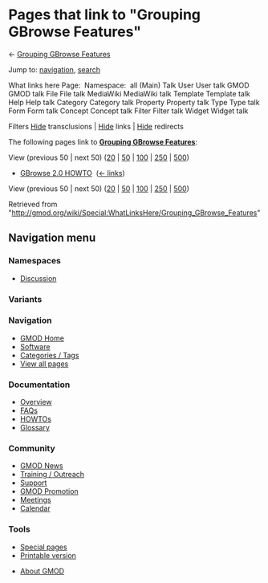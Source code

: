 <div id="mw-page-base" class="noprint">

</div>

<div id="mw-head-base" class="noprint">

</div>

<div id="content" class="mw-body" role="main">

<span id="top"></span>

<div id="mw-js-message" style="display:none;">

</div>



# <span dir="auto">Pages that link to "Grouping GBrowse Features"</span>

<div id="bodyContent">

<div id="contentSub">

← [Grouping GBrowse
Features](/wiki/Grouping_GBrowse_Features "Grouping GBrowse Features")

</div>

<div id="jump-to-nav" class="mw-jump">

Jump to: [navigation](#mw-navigation), [search](#p-search)

</div>

<div id="mw-content-text">

What links here Page:  Namespace:  all (Main) Talk User User talk GMOD
GMOD talk File File talk MediaWiki MediaWiki talk Template Template talk
Help Help talk Category Category talk Property Property talk Type Type
talk Form Form talk Concept Concept talk Filter Filter talk Widget
Widget talk

Filters
[Hide](/mediawiki/index.php?title=Special:WhatLinksHere/Grouping_GBrowse_Features&hidetrans=1 "Special:WhatLinksHere/Grouping GBrowse Features")
transclusions \|
[Hide](/mediawiki/index.php?title=Special:WhatLinksHere/Grouping_GBrowse_Features&hidelinks=1 "Special:WhatLinksHere/Grouping GBrowse Features")
links \|
[Hide](/mediawiki/index.php?title=Special:WhatLinksHere/Grouping_GBrowse_Features&hideredirs=1 "Special:WhatLinksHere/Grouping GBrowse Features")
redirects

The following pages link to **[Grouping GBrowse
Features](/wiki/Grouping_GBrowse_Features "Grouping GBrowse Features")**:

View (previous 50 \| next 50)
([20](/mediawiki/index.php?title=Special:WhatLinksHere/Grouping_GBrowse_Features&limit=20 "Special:WhatLinksHere/Grouping GBrowse Features")
\|
[50](/mediawiki/index.php?title=Special:WhatLinksHere/Grouping_GBrowse_Features&limit=50 "Special:WhatLinksHere/Grouping GBrowse Features")
\|
[100](/mediawiki/index.php?title=Special:WhatLinksHere/Grouping_GBrowse_Features&limit=100 "Special:WhatLinksHere/Grouping GBrowse Features")
\|
[250](/mediawiki/index.php?title=Special:WhatLinksHere/Grouping_GBrowse_Features&limit=250 "Special:WhatLinksHere/Grouping GBrowse Features")
\|
[500](/mediawiki/index.php?title=Special:WhatLinksHere/Grouping_GBrowse_Features&limit=500 "Special:WhatLinksHere/Grouping GBrowse Features"))

- [GBrowse 2.0 HOWTO](/wiki/GBrowse_2.0_HOWTO "GBrowse 2.0 HOWTO") ‎
  <span class="mw-whatlinkshere-tools">([←
  links](/mediawiki/index.php?title=Special:WhatLinksHere&target=GBrowse+2.0+HOWTO "Special:WhatLinksHere"))</span>

View (previous 50 \| next 50)
([20](/mediawiki/index.php?title=Special:WhatLinksHere/Grouping_GBrowse_Features&limit=20 "Special:WhatLinksHere/Grouping GBrowse Features")
\|
[50](/mediawiki/index.php?title=Special:WhatLinksHere/Grouping_GBrowse_Features&limit=50 "Special:WhatLinksHere/Grouping GBrowse Features")
\|
[100](/mediawiki/index.php?title=Special:WhatLinksHere/Grouping_GBrowse_Features&limit=100 "Special:WhatLinksHere/Grouping GBrowse Features")
\|
[250](/mediawiki/index.php?title=Special:WhatLinksHere/Grouping_GBrowse_Features&limit=250 "Special:WhatLinksHere/Grouping GBrowse Features")
\|
[500](/mediawiki/index.php?title=Special:WhatLinksHere/Grouping_GBrowse_Features&limit=500 "Special:WhatLinksHere/Grouping GBrowse Features"))

</div>

<div class="printfooter">

Retrieved from
"<http://gmod.org/wiki/Special:WhatLinksHere/Grouping_GBrowse_Features>"

</div>

<div id="catlinks" class="catlinks catlinks-allhidden">

</div>

<div class="visualClear">

</div>

</div>

</div>

<div id="mw-navigation">

## Navigation menu

<div id="mw-head">



<div id="left-navigation">

<div id="p-namespaces" class="vectorTabs" role="navigation"
aria-labelledby="p-namespaces-label">

### Namespaces


- <span id="ca-talk"><a
  href="/mediawiki/index.php?title=Talk:Grouping_GBrowse_Features&amp;action=edit&amp;redlink=1"
  accesskey="t"
  title="Discussion about the content page [t]">Discussion</a></span>

</div>

<div id="p-variants" class="vectorMenu emptyPortlet" role="navigation"
aria-labelledby="p-variants-label">

### 

### Variants[](#)

<div class="menu">

</div>

</div>

</div>





</div>

</div>

</div>

<div id="mw-panel">

<div id="p-logo" role="banner">

<a href="/wiki/Main_Page"
style="background-image: url(http://gmod.org/images/GMOD-cogs.png);"
title="Visit the main page"></a>

</div>

<div id="p-Navigation" class="portal" role="navigation"
aria-labelledby="p-Navigation-label">

### Navigation

<div class="body">

- <span id="n-GMOD-Home">[GMOD Home](/wiki/Main_Page)</span>
- <span id="n-Software">[Software](/wiki/GMOD_Components)</span>
- <span id="n-Categories-.2F-Tags">[Categories /
  Tags](/wiki/Categories)</span>
- <span id="n-View-all-pages">[View all
  pages](/wiki/Special:AllPages)</span>

</div>

</div>

<div id="p-Documentation" class="portal" role="navigation"
aria-labelledby="p-Documentation-label">

### Documentation

<div class="body">

- <span id="n-Overview">[Overview](/wiki/Overview)</span>
- <span id="n-FAQs">[FAQs](/wiki/Category:FAQ)</span>
- <span id="n-HOWTOs">[HOWTOs](/wiki/Category:HOWTO)</span>
- <span id="n-Glossary">[Glossary](/wiki/Glossary)</span>

</div>

</div>

<div id="p-Community" class="portal" role="navigation"
aria-labelledby="p-Community-label">

### Community

<div class="body">

- <span id="n-GMOD-News">[GMOD News](/wiki/GMOD_News)</span>
- <span id="n-Training-.2F-Outreach">[Training /
  Outreach](/wiki/Training_and_Outreach)</span>
- <span id="n-Support">[Support](/wiki/Support)</span>
- <span id="n-GMOD-Promotion">[GMOD
  Promotion](/wiki/GMOD_Promotion)</span>
- <span id="n-Meetings">[Meetings](/wiki/Meetings)</span>
- <span id="n-Calendar">[Calendar](/wiki/Calendar)</span>

</div>

</div>

<div id="p-tb" class="portal" role="navigation"
aria-labelledby="p-tb-label">

### Tools

<div class="body">

- <span id="t-specialpages"><a href="/wiki/Special:SpecialPages" accesskey="q"
  title="A list of all special pages [q]">Special pages</a></span>
- <span id="t-print"><a
  href="/mediawiki/index.php?title=Special:WhatLinksHere/Grouping_GBrowse_Features&amp;printable=yes"
  rel="alternate" accesskey="p"
  title="Printable version of this page [p]">Printable version</a></span>

</div>

</div>

</div>

</div>

<div id="footer" role="contentinfo">

- <span id="footer-places-about">[About
  GMOD](/wiki/GMOD:About "GMOD:About")</span>

<!-- -->






</div>
